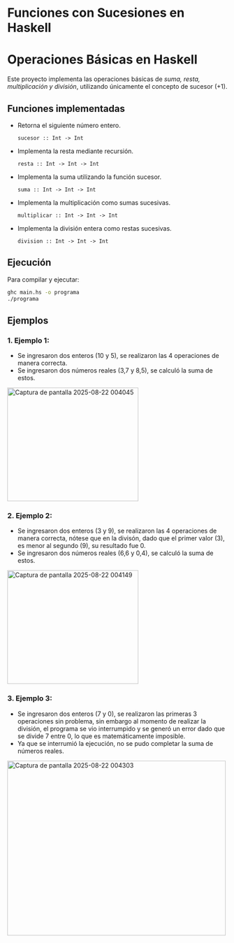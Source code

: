 # Funciones con Sucesiones en Haskell


# Operaciones Básicas en Haskell

Este proyecto implementa las operaciones básicas de *suma, resta, multiplicación y división*, utilizando únicamente el concepto de sucesor (+1).


## Funciones implementadas

- Retorna el siguiente número entero.
  ```
  sucesor :: Int -> Int  
  ```

- Implementa la resta mediante recursión.
  ```
  resta :: Int -> Int -> Int
  ```
- Implementa la suma utilizando la función sucesor.
  ```
  suma :: Int -> Int -> Int
  ```
  
-  Implementa la multiplicación como sumas sucesivas.
    ```
    multiplicar :: Int -> Int -> Int
    ```

- Implementa la división entera como restas sucesivas.
  ```
  division :: Int -> Int -> Int
  ```
 
## Ejecución

Para compilar y ejecutar:

```bash
ghc main.hs -o programa
./programa
```


## Ejemplos

### 1. Ejemplo 1:
   - Se ingresaron dos enteros (10 y 5), se realizaron las 4 operaciones de manera correcta.
   - Se ingresaron dos números reales (3,7 y 8,5), se calculó la suma de estos.
   <img width="300" height="260" alt="Captura de pantalla 2025-08-22 004045" src="https://github.com/user-attachments/assets/d6bb8ed6-9289-46b1-b20b-b883a981c52a" />
   
### 2. Ejemplo 2:
   - Se ingresaron dos enteros (3 y 9), se realizaron las 4 operaciones de manera correcta, nótese que en la divisón, dado que el primer valor (3), es menor al segundo (9), su resultado fue 0.
   - Se ingresaron dos números reales (6,6 y 0,4), se calculó la suma de estos.
   <img width="300" height="260" alt="Captura de pantalla 2025-08-22 004149" src="https://github.com/user-attachments/assets/681f3e0f-405e-4171-b593-6061045c0b35" />
   
### 3. Ejemplo 3:
   - Se ingresaron dos enteros (7 y 0), se realizaron las primeras 3 operaciones sin problema, sin embargo al momento de realizar la división, el programa se vio interrumpido y se generó un error dado que se divide 7 entre 0, lo que es matemáticamente imposible.
   - Ya que se interrumió la ejecución, no se pudo completar la suma de números reales.
   <img width="500" height="400" alt="Captura de pantalla 2025-08-22 004303" src="https://github.com/user-attachments/assets/da43a1eb-6f07-483f-97f6-18ac5b231be0" />

